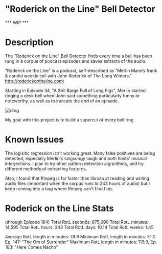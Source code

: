 # "Roderick on the Line" Bell Detector
*** WIP *** 

<h1>Description</h1>

The "Roderick on the Line" Bell Detector finds every time a bell has been rung in a corpus of podcast episodes and saves extracts of the audio. 

"Roderick on the Line" is a podcast, self-described as  "Merlin Mann’s frank & candid weekly call with John Roderick of The Long Winters." http://roderickontheline.com/

Starting in Episode 34, "A Shit Barge Full of Long Pigs", Merlin started ringing a desk bell when John said something particularly funny or noteworthy, as well as to indicate the end of an episode. 

![ding](http://www.theexecutivestores.com/images/manf/alpi/20255_1.jpg)

My goal with this project is to build a supercut of every bell ring. 

<h1>Known Issues</h1>

The logisitic regression isn't working great. Many false positives are being detected, especially Merlin's singsongy laugh and both hosts' musical interjections. I plan to try other pattern detection algrorithms, and try different methods of extracting features. 

Also, I found that ffmpeg is far faster than librosa at reading and writing audio files (important when the corpus runs to 243 hours of audio) but I keep running into a bug where ffmpeg can't find files. 

<h1>Roderick on the Line Stats</h1>

(through Episode 184)
Total RotL seconds: 875,690
Total RotL minutes: 14,595
Total RotL hours: 243
Total RotL days: 10.14
Total RotL weeks: 1.45

Average RotL length in minutes: 78.9
Minimum RotL length in minutes: 51.0, Ep. 147: "The Om of Surrender"
Maximum RotL length in minutes: 119.9, Ep. 183: "Here Comes Nacho"

